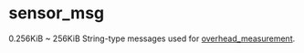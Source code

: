 # sensor_msg

0.256KiB ~ 256KiB String-type messages used for [overhead_measurement](https://github.com/hsato-saitama/overhead_measurement).
